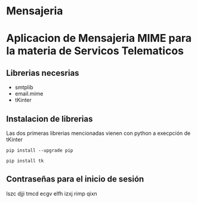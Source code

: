 # Mensajeria
# Aplicacion de Mensajeria MIME para la materia de Servicos Telematicos

## Librerias necesrias 
- smtplib
- email.mime
- tKinter
  
## Instalacion de librerias
Las dos primeras librerias mencionadas vienen con python a execpción de tKinter

```
pip install --upgrade pip
```

```
pip install tk
```
## Contraseñas para el inicio de sesión
lszc djji tmcd ecgv
elfh izxj rimp qixn
